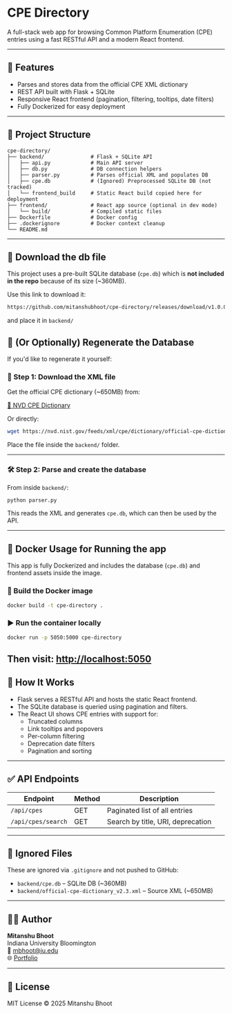 # CPE Directory

A full-stack web app for browsing Common Platform Enumeration (CPE) entries using a fast RESTful API and a modern React frontend.

---

## 📌 Features

- Parses and stores data from the official CPE XML dictionary
- REST API built with Flask + SQLite
- Responsive React frontend (pagination, filtering, tooltips, date filters)
- Fully Dockerized for easy deployment

---

## 📁 Project Structure

```
cpe-directory/
├── backend/               # Flask + SQLite API
│   ├── api.py             # Main API server
│   ├── db.py              # DB connection helpers
│   ├── parser.py          # Parses official XML and populates DB
│   ├── cpe.db             # (Ignored) Preprocessed SQLite DB (not tracked)
│   └── frontend_build     # Static React build copied here for deployment
├── frontend/              # React app source (optional in dev mode)
│   └── build/             # Compiled static files
├── Dockerfile             # Docker config
├── .dockerignore          # Docker context cleanup
└── README.md
```

---

## 🧩 Download the db file

This project uses a pre-built SQLite database (`cpe.db`) which is **not included in the repo** because of its size (~360MB).

Use this link to download it:

```bash
https://github.com/mitanshubhoot/cpe-directory/releases/download/v1.0.0/cpe.db
```
and place it in `backend/`

## 🧩 (Or Optionally) Regenerate the Database

If you'd like to regenerate it yourself:

### 🔽 Step 1: Download the XML file

Get the official CPE dictionary (~650MB) from:

[🔗 NVD CPE Dictionary](https://nvd.nist.gov/products/cpe)

Or directly:

```bash
wget https://nvd.nist.gov/feeds/xml/cpe/dictionary/official-cpe-dictionary_v2.3.xml
```

Place the file inside the `backend/` folder.

---

### 🛠 Step 2: Parse and create the database

From inside `backend/`:

```bash
python parser.py
```

This reads the XML and generates `cpe.db`, which can then be used by the API.

---

## 🐳 Docker Usage for Running the app

This app is fully Dockerized and includes the database (`cpe.db`) and frontend assets inside the image.

### 🔧 Build the Docker image

```bash
docker build -t cpe-directory .
```

### ▶️ Run the container locally

```bash
docker run -p 5050:5000 cpe-directory
```

Then visit: [http://localhost:5050](http://localhost:5050)
---

## 🧠 How It Works

- Flask serves a RESTful API and hosts the static React frontend.
- The SQLite database is queried using pagination and filters.
- The React UI shows CPE entries with support for:
  - Truncated columns
  - Link tooltips and popovers
  - Per-column filtering
  - Deprecation date filters
  - Pagination and sorting

---

## ✅ API Endpoints

| Endpoint              | Method | Description                         |
|-----------------------|--------|-------------------------------------|
| `/api/cpes`           | GET    | Paginated list of all entries       |
| `/api/cpes/search`    | GET    | Search by title, URI, deprecation   |

---

## 📂 Ignored Files

These are ignored via `.gitignore` and not pushed to GitHub:

- `backend/cpe.db` – SQLite DB (~360MB)
- `backend/official-cpe-dictionary_v2.3.xml` – Source XML (~650MB)

---

## 👨‍💻 Author

**Mitanshu Bhoot**  
Indiana University Bloomington  
📧 [mbhoot@iu.edu](mailto:mbhoot@iu.edu)  
🌐 [Portfolio](https://mitanshubhoot.onrender.com)

---

## 📄 License

MIT License © 2025 Mitanshu Bhoot
